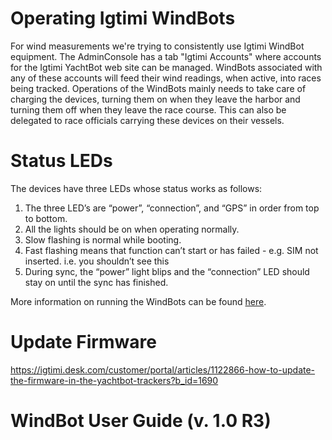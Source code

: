 # Operating Igtimi WindBots

For wind measurements we're trying to consistently use Igtimi WindBot equipment. The AdminConsole has a tab "Igtimi Accounts" where accounts for the Igtimi YachtBot web site can be managed. WindBots associated with any of these accounts will feed their wind readings, when active, into races being tracked. Operations of the WindBots mainly needs to take care of charging the devices, turning them on when they leave the harbor and turning them off when they leave the race course. This can also be delegated to race officials carrying these devices on their vessels.

# Status LEDs

The devices have three LEDs whose status works as follows:

1. The three LED’s are “power”, “connection”, and “GPS” in order from top to bottom.
2. All the lights should be on when operating normally.
3. Slow flashing is normal while booting.
4. Fast flashing means that function can’t start or has failed - e.g. SIM not inserted.  i.e. you shouldn’t see this
5. During sync, the “power” light blips and the “connection” LED should stay on until the sync has finished.

More information on running the WindBots can be found [here](https://igtimi.desk.com/customer/portal/articles/1494533-yachtbot-tracker-basic-operation?b_id=1690).

# Update Firmware

https://igtimi.desk.com/customer/portal/articles/1122866-how-to-update-the-firmware-in-the-yachtbot-trackers?b_id=1690

# WindBot User Guide (v. 1.0 R3)

